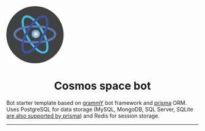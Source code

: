 <img src="server/assets/logo_small.png?raw=true" width="150" height="150">
<h1 align="center">Cosmos space bot</h1>

Bot starter template based on [grammY](https://grammy.dev/) bot framework and [prisma](https://www.prisma.io/) ORM.  
Uses PostgreSQL for data storage (MySQL, MongoDB, SQL Server, SQLite [are also supported by prisma](https://www.prisma.io/docs/reference/database-reference/supported-databases)) and Redis for session storage.

---

